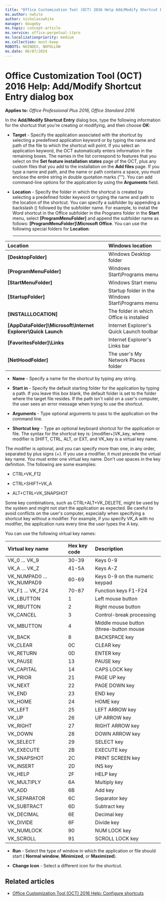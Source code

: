 ```yaml
---
title: "Office Customization Tool (OCT) 2016 Help Add/Modify Shortcut Entry dialog box"
ms.author: nwhite
author: nicholasswhite
manager: dougeby
ms.topic: concept-article
ms.service: office-perpetual-itpro
ms.localizationpriority: medium
ms.collection: must-keep
ROBOTS: NOINDEX, NOFOLLOW
ms.date: 06/07/2024
---
```


# Office Customization Tool (OCT) 2016 Help: Add/Modify Shortcut Entry dialog box

**Applies to:** *Office Professional Plus 2016, Office Standard 2016*

In the **Add/Modify Shortcut Entry** dialog box, type the following information for the shortcut that you're creating or modifying, and then choose **OK**:
  
- **Target** - Specify the application associated with the shortcut by selecting a predefined application keyword or by typing the name and path of the file to which the shortcut will point. If you select an application keyword, the OCT automatically enters information in the remaining boxes. The names in the list correspond to features that you select on the **Set feature installation states** page of the OCT, plus any custom files that you add to the installation on the **Add files** page. If you type a name and path, and the name or path contains a space, you must enclose the entire string in double quotation marks (""). You can add command-line options for the application by using the **Arguments** field.
  
- **Location** - Specify the folder in which the shortcut is created by selecting a predefined folder keyword or typing the name and path to the location of the shortcut. You can specify a subfolder by appending a backslash (\) followed by the subfolder name. For example, to install the Word shortcut in the Office subfolder in the Programs folder in the **Start** menu, select **[ProgramMenuFolder]** and append the subfolder name as follows: **[ProgramMenuFolder]\Microsoft Office**. You can use the following special folders for **Location**:
  
   ****

|**Location**|**Windows location**|
|:-----|:-----|
|**[DesktopFolder]** <br/> |Windows Desktop folder  <br/> |
|**[ProgramMenuFolder]** <br/> |Windows Start\Programs menu  <br/> |
|**[StartMenuFolder]** <br/> |Windows Start menu  <br/> |
|**[StartupFolder]** <br/> |Startup folder in the Windows Start\Programs menu  <br/> |
|**[INSTALLLOCATION]** <br/> |The folder in which Office is installed  <br/> |
|**[AppDataFolder]\Microsoft\Internet Explorer\Quick Launch** <br/> |Internet Explorer's Quick Launch toolbar  <br/> |
|**[FavoritesFolder]\Links** <br/> |Internet Explorer's Links bar  <br/> |
|**[NetHoodFolder]** <br/> |The user's My Network Places folder  <br/> |
  
- **Name** - Specify a name for the shortcut by typing any string.
  
- **Start in** - Specify the default starting folder for the application by typing a path. If you leave this box blank, the default folder is set to the folder where the target file resides. If the path isn't valid on a user's computer, the user sees an error message when trying to use the shortcut.
  
- **Arguments** - Type optional arguments to pass to the application on the command line.
  
- **Shortcut key** - Type an optional keyboard shortcut for the application or file. The syntax for the shortcut key is: [modifier+]VK_key, where modifier is SHIFT, CTRL, ALT, or EXT, and VK_key is a virtual key name.
  
The modifier is optional, and you can specify more than one, in any order, separated by plus signs (+). If you use a modifier, it must precede the virtual key name. You must enter one virtual key name. Don't use spaces in the key definition. The following are some examples:
  
- CTRL+VK_F12
  
- CTRL+SHIFT+VK_A
  
- ALT+CTRL+VK_SNAPSHOT
  
Some key combinations, such as CTRL+ALT+VK_DELETE, might be used by the system and might not start the application as expected. Be careful to avoid conflicts on the user's computer, especially when specifying a shortcut key without a modifier. For example, if you specify VK_A with no modifier, the application runs every time the user types the A key.
  
You can use the following virtual key names:
  
|**Virtual key name**|**Hex key code**|**Description**|
|:-----|:-----|:-----|
|VK_0 … VK_9  <br/> |30-39  <br/> |Keys 0-9  <br/> |
|VK_A … VK_Z  <br/> |41-5A  <br/> |Keys A-Z  <br/> |
|VK_NUMPAD0 … VK_NUMPAD9  <br/> |60-69  <br/> |Keys 0-9 on the numeric keypad  <br/> |
|VK_F1 ... VK_F24  <br/> |70-87  <br/> |Function keys F1-F24  <br/> |
|VK_LBUTTON  <br/> |1  <br/> |Left mouse button  <br/> |
|VK_RBUTTON  <br/> |2  <br/> |Right mouse button  <br/> |
|VK_CANCEL  <br/> |3  <br/> |Control-break processing  <br/> |
|VK_MBUTTON  <br/> |4  <br/> |Middle mouse button (three-button mouse  <br/> |
|VK_BACK  <br/> |8  <br/> |BACKSPACE key  <br/> |
|VK_CLEAR  <br/> |0C  <br/> |CLEAR key  <br/> |
|VK_RETURN  <br/> |0D  <br/> |ENTER key  <br/> |
|VK_PAUSE  <br/> |13  <br/> |PAUSE key  <br/> |
|VK_CAPITAL  <br/> |14  <br/> |CAPS LOCK key  <br/> |
|VK_PRIOR  <br/> |21  <br/> |PAGE UP key  <br/> |
|VK_NEXT  <br/> |22  <br/> |PAGE DOWN key  <br/> |
|VK_END  <br/> |23  <br/> |END key  <br/> |
|VK_HOME  <br/> |24  <br/> |HOME key  <br/> |
|VK_LEFT  <br/> |25  <br/> |LEFT ARROW key  <br/> |
|VK_UP  <br/> |26  <br/> |UP ARROW key  <br/> |
|VK_RIGHT  <br/> |27  <br/> |RIGHT ARROW key  <br/> |
|VK_DOWN  <br/> |28  <br/> |DOWN ARROW key  <br/> |
|VK_SELECT  <br/> |29  <br/> |SELECT key  <br/> |
|VK_EXECUTE  <br/> |2B  <br/> |EXECUTE key  <br/> |
|VK_SNAPSHOT  <br/> |2C  <br/> |PRINT SCREEN key  <br/> |
|VK_INSERT  <br/> |2D  <br/> |INS key  <br/> |
|VK_HELP  <br/> |2F  <br/> |HELP key  <br/> |
|VK_MULTIPLY  <br/> |6A  <br/> |Multiply key  <br/> |
|VK_ADD  <br/> |6B  <br/> |Add key  <br/> |
|VK_SEPARATOR  <br/> |6C  <br/> |Separator key  <br/> |
|VK_SUBTRACT  <br/> |6D  <br/> |Subtract key  <br/> |
|VK_DECIMAL  <br/> |6E  <br/> |Decimal key  <br/> |
|VK_DIVIDE  <br/> |6F  <br/> |Divide key  <br/> |
|VK_NUMLOCK  <br/> |90  <br/> |NUM LOCK key  <br/> |
|VK_SCROLL  <br/> |91  <br/> |SCROLL LOCK key  <br/> |

- **Run** - Select the type of window in which the application or file should start ( **Normal window**, **Minimized**, or **Maximized**).

- **Change Icon** - Select a different icon for the shortcut.

## Related articles

- [Office Customization Tool (OCT) 2016 Help: Configure shortcuts](oct-2016-help-configure-shortcuts.md)